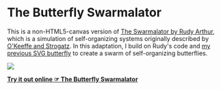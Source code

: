 # The Butterfly Swarmalator

This is a non-HTML5-canvas version of [The Swarmalator by Rudy Arthur](http://usediscretion.blogspot.com/2017/01/the-swarmalator.html), which is a simulation of self-organizing systems originally described by [O'Keeffe and Strogatz](https://arxiv.org/abs/1701.05670). In this adaptation, I build on Rudy's code and [my previous SVG butterfly](http://jef.works/blog/2017/11/05/animated-svg-butterfly/) to create a swarm of self-organizing butterflies.
	
![](swarm.gif)

**[Try it out online ☞ The Butterfly Swarmalator](http://jef.works/Swarmalator/)**



	
